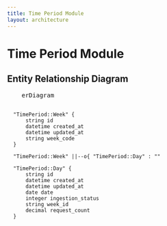 ```yaml
---
title: Time Period Module
layout: architecture
---
```


# Time Period Module

## Entity Relationship Diagram

<div class="not-prose">
  <pre class="mermaid">
    erDiagram

      "TimePeriod::Week" {
          string id  
          datetime created_at  
          datetime updated_at  
          string week_code  
      }

      "TimePeriod::Week" ||--o{ "TimePeriod::Day" : ""

      "TimePeriod::Day" {
          string id  
          datetime created_at  
          datetime updated_at  
          date date  
          integer ingestion_status  
          string week_id  
          decimal request_count  
      }

  </pre>
</div>